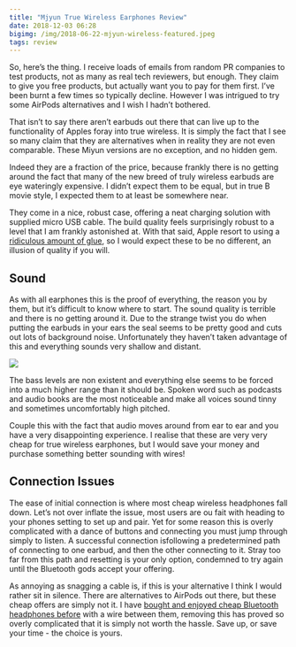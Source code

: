 ```yaml
---
title: "Mjyun True Wireless Earphones Review"
date: 2018-12-03 06:28
bigimg: /img/2018-06-22-mjyun-wireless-featured.jpeg
tags: review 
---
```

So, here’s the thing. I receive loads of emails from random PR companies to test products, not as many as real tech reviewers, but enough. They claim to give you free products, but actually want you to pay for them first. I’ve been burnt a few times so typically decline. However I was intrigued to try some AirPods alternatives and I wish I hadn’t bothered.

That isn’t to say there aren’t earbuds out there that can live up to the functionality of Apples foray into true wireless. It is simply the fact that I see so many claim that they are alternatives when in reality they are not even comparable. These Miyun versions are no exception, and no hidden gem. 

Indeed they are a fraction of the price, because frankly there is no getting around the fact that many of the new breed of truly wireless earbuds are eye wateringly expensive. I didn’t expect them to be equal, but in true B movie style, I expected them to at least be somewhere near.

They come in a nice, robust case, offering a neat charging solution with supplied micro USB cable. The build quality feels surprisingly robust to a level that I am frankly astonished at. With that said, Apple resort to using a [ridiculous amount of glue](https://www.ifixit.com/Device/AirPods), so I would expect these to be no different, an illusion of quality if you will. 

## Sound
As with all earphones this is the proof of everything, the reason you by them, but it’s difficult to know where to start. The sound quality is terrible and there is no getting around it. Due to the strange twist you do when putting the earbuds in your ears the seal seems to be pretty good and cuts out lots of background noise. Unfortunately they haven’t taken advantage of this and everything sounds very shallow and distant. 

![](https://gr36.com/img/2018-06-22-mjyun-wireless-blackberry.jpeg)

The bass levels are non existent and everything else seems to be forced into a much higher range than it should be. Spoken word such as podcasts and audio books are the most noticeable and make all voices sound tinny and sometimes uncomfortably high pitched. 

Couple this with the fact that audio moves around from ear to ear and you have a very disappointing experience. I realise that these are very very cheap for true wireless earphones, but I would save your money and purchase something better sounding with wires!

## Connection Issues
The ease of initial connection is where most cheap wireless headphones fall down. Let’s not over inflate the issue, most users are ou fait with heading to your phones setting to set up and pair. Yet for some reason this is overly complicated with a dance of buttons and connecting you must jump through simply to listen. A successful connection isfollowing a predetermined path of connecting to one earbud, and then the other connecting to it. Stray too far from this path and resetting is your only option, condemned to try again until the Bluetooth gods accept your offering. 

As annoying as snagging a cable is, if this is your alternative I think I would rather sit in silence. There are alternatives to AirPods out there, but these cheap offers are simply not it. I have [bought and enjoyed cheap Bluetooth headphones before](https://www.coolsmartphone.com/2016/10/17/aukey-wireless-enough-going/) with a wire between them, removing this has proved so overly complicated that it is simply not worth the hassle. Save up, or save your time - the choice is yours. 